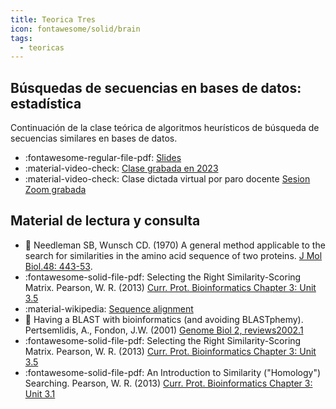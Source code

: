 ```yaml
---
title: Teorica Tres
icon: fontawesome/solid/brain
tags: 
  - teoricas
---
```


## Búsquedas de secuencias en bases de datos: estadística

Continuación de la clase teórica de algoritmos heurísticos de búsqueda de secuencias similares en bases de datos. 

 * :fontawesome-regular-file-pdf: [Slides](../2-Teorica-Dos/busquedasDeSecuenciasEnBasesDeDatos2025.pdf) 
 * :material-video-check: [Clase grabada en 2023](https://www.youtube.com/embed/AOnReITkzvo)
 * :material-video-check: Clase dictada virtual por paro docente   [Sesion Zoom grabada](https://youtu.be/0l986Ut9gAw)

## Material de lectura y consulta

  * :paperclip: Needleman SB, Wunsch CD. (1970) A general method applicable to the search for similarities in the amino acid sequence of two proteins. [J Mol Biol.48: 443-53](https://doi.org/10.1016/0022-2836(70)90057-4).
  * :fontawesome-solid-file-pdf: Selecting the Right Similarity-Scoring Matrix. Pearson, W. R. (2013) [Curr. Prot. Bioinformatics Chapter 3: Unit 3.5](https://fasta.bioch.virginia.edu/wrpearson/papers/wrp_cpbio_0305.pdf)
  * :material-wikipedia: [Sequence alignment](https://en.wikipedia.org/wiki/Sequence_alignment)
   * :paperclip: Having a BLAST with bioinformatics (and avoiding BLASTphemy). Pertsemlidis, A., Fondon, J.W. (2001) [Genome Biol 2, reviews2002.1](https://genomebiology.biomedcentral.com/articles/10.1186/gb-2001-2-10-reviews2002)
  * :fontawesome-solid-file-pdf: Selecting the Right Similarity-Scoring Matrix. Pearson, W. R. (2013) [Curr. Prot. Bioinformatics Chapter 3: Unit 3.5](https://fasta.bioch.virginia.edu/wrpearson/papers/wrp_cpbio_0305.pdf)
  * :fontawesome-solid-file-pdf: An Introduction to Similarity ("Homology") Searching. Pearson, W. R. (2013) [Curr. Prot. Bioinformatics Chapter 3: Unit 3.1](https://fasta.bioch.virginia.edu/wrpearson/papers/wrp_cpbio_0301.pdf)